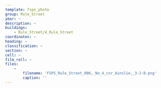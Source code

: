 ```yaml
---
template: fsps_photo
group: Rule_Street
year: ~
description: ~
buildings:
    - Rule_Street/4_Rule_Street
coordinates: ~
heading: ~
classification: ~
section: ~
cell: ~
film_roll: ~
files:
    -
        filename: 'FSPS_Rule_Street_006,_No_4_cnr_Ainslie,_3-2-D.png'
        caption: ''
---
```

